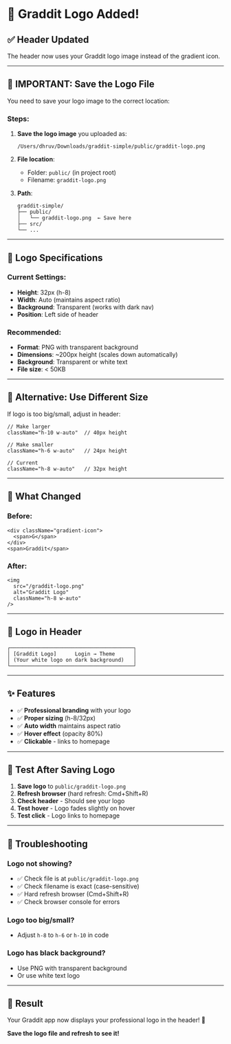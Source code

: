 # 🎨 Graddit Logo Added!

## ✅ Header Updated

The header now uses your Graddit logo image instead of the gradient icon.

---

## 📁 **IMPORTANT: Save the Logo File**

You need to save your logo image to the correct location:

### Steps:

1. **Save the logo image** you uploaded as:
   ```
   /Users/dhruv/Downloads/graddit-simple/public/graddit-logo.png
   ```

2. **File location**: 
   - Folder: `public/` (in project root)
   - Filename: `graddit-logo.png`

3. **Path**: 
   ```
   graddit-simple/
   ├── public/
   │   └── graddit-logo.png  ← Save here
   ├── src/
   └── ...
   ```

---

## 🎨 Logo Specifications

### Current Settings:
- **Height**: 32px (h-8)
- **Width**: Auto (maintains aspect ratio)
- **Background**: Transparent (works with dark nav)
- **Position**: Left side of header

### Recommended:
- **Format**: PNG with transparent background
- **Dimensions**: ~200px height (scales down automatically)
- **Background**: Transparent or white text
- **File size**: < 50KB

---

## 🔄 Alternative: Use Different Size

If logo is too big/small, adjust in header:

```tsx
// Make larger
className="h-10 w-auto"  // 40px height

// Make smaller  
className="h-6 w-auto"   // 24px height

// Current
className="h-8 w-auto"   // 32px height
```

---

## 🎯 What Changed

### Before:
```tsx
<div className="gradient-icon">
  <span>G</span>
</div>
<span>Graddit</span>
```

### After:
```tsx
<img 
  src="/graddit-logo.png" 
  alt="Graddit Logo" 
  className="h-8 w-auto"
/>
```

---

## 📍 Logo in Header

```
┌────────────────────────────────────────┐
│ [Graddit Logo]      Login → Theme      │
│ (Your white logo on dark background)   │
└────────────────────────────────────────┘
```

---

## ✨ Features

- ✅ **Professional branding** with your logo
- ✅ **Proper sizing** (h-8/32px)
- ✅ **Auto width** maintains aspect ratio
- ✅ **Hover effect** (opacity 80%)
- ✅ **Clickable** - links to homepage

---

## 🧪 Test After Saving Logo

1. **Save logo** to `public/graddit-logo.png`
2. **Refresh browser** (hard refresh: Cmd+Shift+R)
3. **Check header** - Should see your logo
4. **Test hover** - Logo fades slightly on hover
5. **Test click** - Logo links to homepage

---

## 🔧 Troubleshooting

### Logo not showing?
- ✅ Check file is at `public/graddit-logo.png`
- ✅ Check filename is exact (case-sensitive)
- ✅ Hard refresh browser (Cmd+Shift+R)
- ✅ Check browser console for errors

### Logo too big/small?
- Adjust `h-8` to `h-6` or `h-10` in code

### Logo has black background?
- Use PNG with transparent background
- Or use white text logo

---

## 🎉 Result

Your Graddit app now displays your professional logo in the header! 🚀

**Save the logo file and refresh to see it!**
